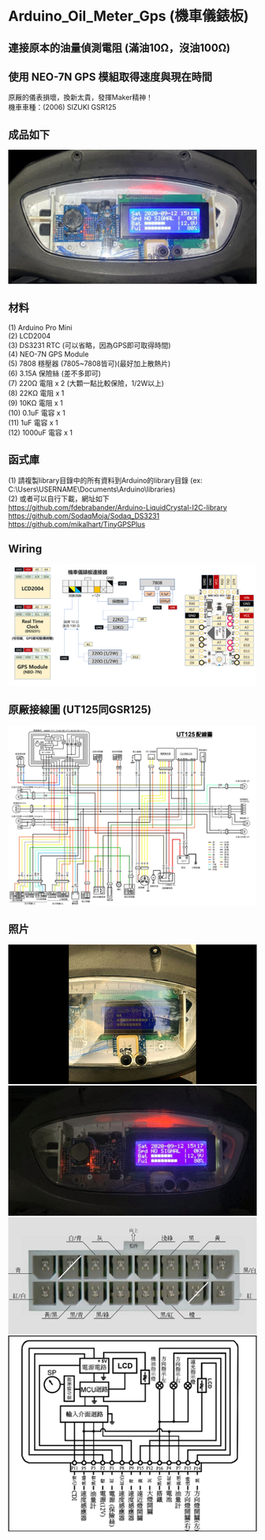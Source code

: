 # Arduino_Oil_Meter_Gps (機車儀錶板)  
## 連接原本的油量偵測電阻 (滿油10Ω，沒油100Ω)  
## 使用 NEO-7N GPS 模組取得速度與現在時間  
 
原厰的儀表損壞，換新太貴，發揮Maker精神！  
機車車種：(2006) SIZUKI GSR125  

## 成品如下  
![image](https://github.com/Chihhao/Arduino_Oil_Meter_Gps/blob/main/image/1.jpg)

## 材料
(1) Arduino Pro Mini  
(2) LCD2004  
(3) DS3231 RTC (可以省略，因為GPS即可取得時間)  
(4) NEO-7N GPS Module  
(5) 7808 穩壓器 (7805~7808皆可)(最好加上散熱片)  
(6) 3.15A 保險絲 (差不多即可)  
(7) 220Ω 電阻 x 2  (大顆一點比較保險，1/2W以上)  
(8) 22KΩ 電阻 x 1  
(9) 10KΩ 電阻 x 1  
(10) 0.1uF  電容 x 1  
(11) 1uF    電容 x 1  
(12) 1000uF 電容 x 1  

## 函式庫 
(1) 請複製library目錄中的所有資料到Arduino的library目錄 (ex: C:\Users\USERNAME\Documents\Arduino\libraries)  
(2) 或者可以自行下載，網址如下  
https://github.com/fdebrabander/Arduino-LiquidCrystal-I2C-library  
https://github.com/SodaqMoja/Sodaq_DS3231  
https://github.com/mikalhart/TinyGPSPlus  

## Wiring  
![image](https://github.com/Chihhao/Arduino_Oil_Meter_Gps/blob/main/image/wiring.png)  

## 原厰接線圖 (UT125同GSR125)  
![image](https://github.com/Chihhao/Arduino_Oil_Meter_Gps/blob/main/image/wiring2.png)  

## 照片  
![image](https://github.com/Chihhao/Arduino_Oil_Meter_Gps/blob/main/image/2.jpg)  
![image](https://github.com/Chihhao/Arduino_Oil_Meter_Gps/blob/main/image/3.jpg)  
![image](https://github.com/Chihhao/Arduino_Oil_Meter_Gps/blob/main/image/4.png)  
![image](https://github.com/Chihhao/Arduino_Oil_Meter_Gps/blob/main/image/5.png)  
